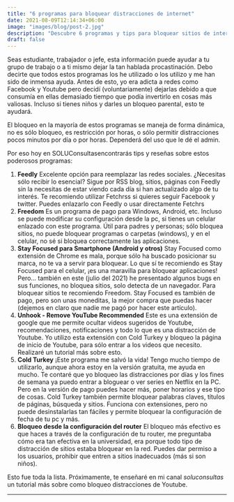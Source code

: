 ```yaml
---
title: "6 programas para bloquear distracciones de internet"
date: 2021-08-09T12:14:34+06:00
image: "images/blog/post-2.jpg"
description: "Descubre 6 programas y tips para bloquear sitios de internet y juegos"
draft: false
---
```


Seas estudiante, trabajador o jefe, esta información puede ayudar a tu grupo de trabajo o a ti mismo dejar la tan hablada procastinación. Debo decirte que todos estos programas los he utilizado o los utilizo y me han sido de inmensa ayuda. Antes de esto, yo era adicta a redes como Facebook y Youtube pero decidí (voluntariamente) dejarlas debido a que consumía en ellas demasiado tiempo que podía invertirlo en cosas más valiosas. Incluso si tienes niños y darles un bloqueo parental, esto te ayudará.

El bloqueo en la mayoría de estos programas se maneja de forma dinámica, no es sólo bloqueo, es restricción por horas, o sólo permitir distracciones pocos minutos por día o por horas. Dependerá del uso que le dé el admin.

Por eso hoy en SOLUConsultasencontrarás tips y reseñas sobre estos poderosos programas:


1. **Feedly** Excelente opción para reemplazar las redes sociales. ¿Necesitas sólo recibir lo esencial? Sigue por RSS blog, sitios, páginas con Feedly sin la necesitas de estar viendo cada día si han actualizado algo de tu interés. Te recomiendo utilizar Fetchrss si quieres seguir Facebook y twitter. Puedes enlazarlo con Feedly o usar directamente Fetchrs
2. **Freedom** Es un programa de pago para Windows, Android, etc. Incluso se puede modificar su configuración desde la pc, si tienes un celular enlazado con este programa. Útil para padres y personas; sólo bloquea sitios, no puede bloquear programas o carpetas (windows), y en el celular, no sé si bloquea correctamente las aplicaciones.
3. **Stay Focused para Smartphone (Android y otros)** Stay Focused como extensión de Chrome es mala, porque sólo ha buscado posicionar su marca, no te va a servir para bloquear.
Lo que sí te recomiendo es Stay Focused para el celular, ¡es una maravilla para bloquear aplicaciones! Pero… también en este (julio del 2021) he presentado algunos bugs en sus funciones, no bloquea sitios, solo detecta de un navegador. Para bloquear sitios te recomiendo Freedom. Stay Focused es también de pago, pero son unas moneditas, la mejor compra que puedas hacer (dejemos en claro que nadie me pagó por hacer este artículo).
4. **Unhook - Remove YouTube Recommended** Este es una extensión de google que me permite ocultar videos sugeridos de Youtube, recomendaciones, notificaciones y todo lo que es una distracción de Youtube. Yo utilizo esta extensión con Cold Turkey y bloqueo la página de inicio de Youtube, para sólo entrar a los videos que necesito. Realizaré un tutorial más sobre esto.
5. **Cold Turkey** ¡Este programa me salvó la vida! Tengo mucho tiempo de utilizarlo, aunque ahora estoy en la versión gratuita, me ayuda en mucho. Te contaré que yo bloqueo las distracciones por días y los fines de semana ya puedo entrar a bloguear o ver series en Netflix en la PC. Pero en la versión de pago puedes hacer más, poner horarios y ese tipo de cosas.
Cold Turkey también permite bloquear palabras claves, títulos de páginas, búsqueda y sitios.
Funciona con extensiones, pero no puede desinstalarlas tan fáciles y permite bloquear la configuración de fecha de tu pc y más.
6. **Bloqueo desde la configuración del router** El bloqueo más efectivo es que haces a través de la configuración de tu router, me preguntaba cómo era tan efectiva en la universidad, era porque todo tipo de distracción de sitios estaba bloquear en la red. Puedes dar permiso a los usuarios, prohibir que entren a sitios inadecuados (más si son niños).

Esto fue toda la lista. Próximamente, te enseñaré en mi canal *soluconsultas* un tutorial más sobre como bloqueo distracciones de Youtube.

------------